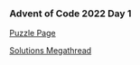 ### Advent of Code 2022 Day 1

[Puzzle Page](https://adventofcode.com/2022/day/1)

[Solutions Megathread](https://www.reddit.com/r/adventofcode/comments/z9ezjb/2022_day_1_solutions/)

